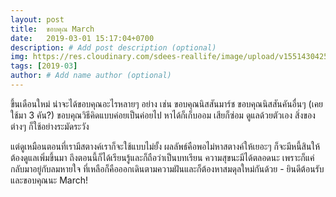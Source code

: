 ```yaml
---
layout: post
title:  ขอบคุณ March
date:   2019-03-01 15:17:04+0700
description: # Add post description (optional)
img: https://res.cloudinary.com/sdees-reallife/image/upload/v1551430425/IMG_20170116_105247220.jpg # Add image post (optional)
tags: [2019-03]
author: # Add name author (optional)
---
```

ขึ้นเดือนใหม่ น่าจะได้ขอบคุณอะไรหลายๆ อย่าง เช่น ขอบคุณนิสสันมาร์ช ขอบคุณนิสสันคันอื่นๆ (เคยใช้มา 3 คัน?) ขอบคุณวิธีคิดแบบค่อยเป็นค่อยไป หาได้ก็เก็บออม เสียก็ซ่อม ดูแลด้วยตัวเอง สิ่งของต่างๆ ก็ใช้อย่างระมัดระวัง

แต่ดูเหมือนตอนที่เรามีสตางค์เราก็จะใช้แบบไม่ยั้ง ผลลัพธ์คือพอไม่หาสตางค์ให้เยอะๆ ก็จะมีหนี้สินให้ต้องดูแลเพิ่มขึ้นมา ถึงตอนนี้ก็ได้เรียนรู้และก็ถือว่าเป็นบทเรียน ความสุขนะมีได้ตลอดนะ เพราะก็แค่กลับมาอยู่กับลมหายใจ ที่เหลือก็คือออกเดินตามความฝันและก็ต้องหาสมดุลใหม่กันด้วย - ยินดีต้อนรับและขอบคุณนะ March!
